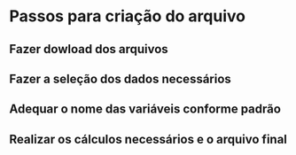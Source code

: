 # Passos para criação do arquivo
## Fazer dowload dos arquivos
## Fazer a seleção dos dados necessários
## Adequar o nome das variáveis conforme padrão
## Realizar os cálculos necessários e o arquivo final